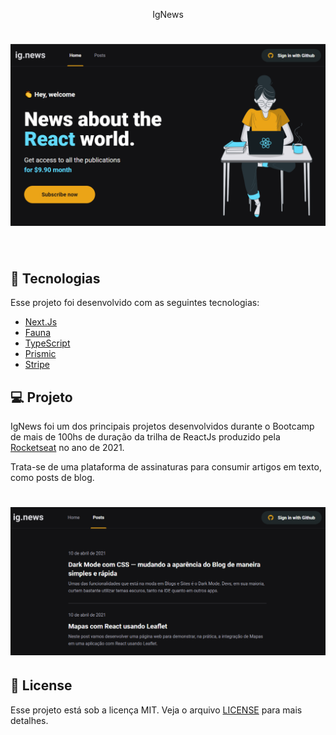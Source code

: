 <p align="center">
  IgNews
</p>

<h1 align="center">
    <img alt="IgNews" src=".github/home.png" />
</h1>

<br>

## 🧪 Tecnologias

Esse projeto foi desenvolvido com as seguintes tecnologias:

- [Next.Js](https://nextjs.org/)
- [Fauna](https://fauna.com/)
- [TypeScript](https://www.typescriptlang.org/)
- [Prismic](https://prismic.io/)
- [Stripe](https://stripe.com/en-br)

## 💻 Projeto

IgNews foi um dos principais projetos desenvolvidos durante o Bootcamp de mais  de 100hs de duração da trilha de ReactJs produzido pela [Rocketseat](https://github.com/Rocketseat) no ano de 2021.

Trata-se de uma plataforma de assinaturas para consumir artigos em texto, como posts de blog.

<h1 align="center">
    <img alt="PostsPage" src=".github/posts.png" />
</h1>

## 📝 License

Esse projeto está sob a licença MIT. Veja o arquivo [LICENSE](LICENSE.md) para mais detalhes.